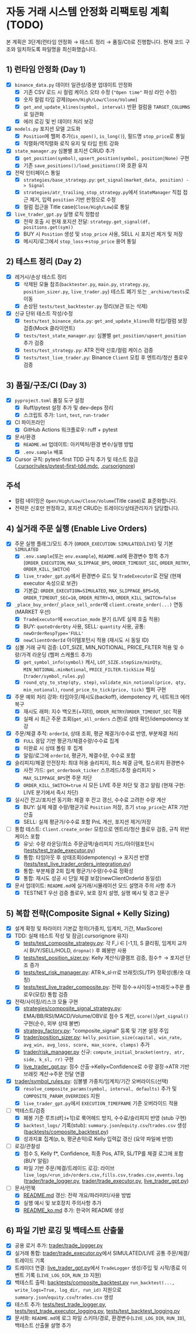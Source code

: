 # 자동 거래 시스템 안정화 리팩토링 계획 (TODO)

본 계획은 3단계(런타임 안정화 → 테스트 정리 → 품질/CI)로 진행합니다. 현재 코드 구조와 일치하도록 파일명을 최신화했습니다.

## 1) 런타임 안정화 (Day 1)

- [x] `binance_data.py` 데이터 일관성/증분 업데이트 안정화
    - [x] 기존 CSV 로드 시 컬럼 케이스 오타 수정 (`"Open time"` 파싱 라인 수정)
    - [x] 숫자 컬럼 타입 강제(`Open/High/Low/Close/Volume`)
    - [x] `get_and_update_klines(symbol, interval)` 반환 컬럼을 `TARGET_COLUMNS`로 일관화
    - [x] 에러 로깅 및 빈 데이터 처리 보강
- [x] `models.py` 포지션 모델 고도화
    - [x] `Position`에 헬퍼 추가(`is_open()`, `is_long()`), 필드명 `stop_price`로 통일
    - [x] 직렬화/역직렬화 로직 유지 및 타입 힌트 강화
- [x] `state_manager.py` 심볼별 포지션 CRUD 추가
    - [x] `get_position(symbol)`, `upsert_position(symbol, position|None)` 구현
    - [x] 기존 `save_positions()/load_positions()`와 호환 유지
- [x] 전략 인터페이스 통일
    - [x] `strategies/base_strategy.py`: `get_signal(market_data, position) -> Signal`
    - [x] `strategies/atr_trailing_stop_strategy.py`에서 `StateManager` 직접 접근 제거, 입력 `position` 기반 판정으로 수정
    - [x] 컬럼 접근을 Title case(`Close/High/Low`)로 통일
- [x] `live_trader_gpt.py` 실행 로직 정합성
    - [x] 전략 호출 시 현재 포지션 전달: `strategy.get_signal(df, positions.get(sym))`
    - [x] BUY 시 `Position` 생성 및 `stop_price` 사용, SELL 시 포지션 제거 및 저장
    - [x] 메시지/로그에서 `stop_loss`→`stop_price` 용어 통일

## 2) 테스트 정리 (Day 2)

- [x] 레거시/손상 테스트 정리
    - [x] 삭제된 모듈 참조(`backtester.py`, `main.py`, `strategy.py`, `position_sizer.py`, `live_trader.py`) 테스트 폐기 또는 `_archive/tests`로 이동
    - [x] 손상된 `tests/test_backtester.py` 정리(보관 또는 삭제)
- [x] 신규 단위 테스트 작성/수정
    - [x] `tests/test_binance_data.py`: `get_and_update_klines`와 타입/컬럼 보장 검증(Mock 클라이언트)
    - [x] `tests/test_state_manager.py`: 심볼별 `get_position/upsert_position` 추가 검증
    - [x] `tests/test_strategy.py`: ATR 전략 신호/컬럼 케이스 검증
    - [x] `tests/test_live_trader.py`: Binance `Client` 모킹 후 엔트리/청산 플로우 검증

## 3) 품질/구조/CI (Day 3)

- [x] `pyproject.toml` 품질 도구 설정
    - [x] Ruff/pytest 설정 추가 및 dev-deps 정리
    - [x] 스크립트 추가: `lint`, `test`, `run-trader`
- [x] CI 파이프라인
    - [x] GitHub Actions 워크플로우: ruff + pytest
- [x] 문서/환경
    - [x] `README.md` 업데이트: 아키텍처/환경 변수/실행 방법
    - [x] `.env.sample` 배포

- [x] Cursor 규칙: pytest-first TDD 규칙 추가 및 테스트 잠금 ([.cursor/rules/pytest-first-tdd.mdc](mdc:.cursor/rules/pytest-first-tdd.mdc), [.cursorignore](mdc:.cursorignore))

## 주석
- 컬럼 네이밍은 `Open/High/Low/Close/Volume`(Title case)로 표준화합니다.
- 전략은 신호만 판정하고, 포지션 CRUD는 트레이더/상태관리자가 담당합니다.

## 4) 실거래 주문 실행 (Enable Live Orders)

- [x] 주문 실행 플래그/모드 추가 (`ORDER_EXECUTION`: `SIMULATED`/`LIVE`) 및 기본 `SIMULATED`
    - [x] `.env.sample`(또는 `env.example`), `README.md`에 환경변수 항목 추가 (`ORDER_EXECUTION`, `MAX_SLIPPAGE_BPS`, `ORDER_TIMEOUT_SEC`, `ORDER_RETRY`, `ORDER_KILL_SWITCH`)
    - [x] `live_trader_gpt.py`에서 환경변수 로드 및 `TradeExecutor`로 전달 (현재 executor 속성으로 보관)
    - [x] 기본값: `ORDER_EXECUTION=SIMULATED`, `MAX_SLIPPAGE_BPS=50`, `ORDER_TIMEOUT_SEC=10`, `ORDER_RETRY=3`, `ORDER_KILL_SWITCH=false`
- [x] `_place_buy_order`/`_place_sell_order`에 `client.create_order(...)` 연동 (MARKET 우선)
    - [x] `TradeExecutor`에 `execution_mode` 분기 (LIVE 실제 호출 적용)
    - [x] BUY: `quoteOrderQty` 사용, SELL: `quantity` 사용, 공통: `newOrderRespType='FULL'`
    - [x] `newClientOrderId` 아이템포턴시 적용 (재시도 시 동일 ID)
- [x] 심볼 거래 규칙 검증: LOT_SIZE, MIN_NOTIONAL, PRICE_FILTER 적용 및 수량/가격 라운딩 (헬퍼 스캐폴드 추가)
    - [x] `get_symbol_info(symbol)` 캐시, `LOT_SIZE.stepSize/minQty`, `MIN_NOTIONAL.minNotional`, `PRICE_FILTER.tickSize` 파싱 (`trader/symbol_rules.py`)
    - [x] `round_qty_to_step(qty, step)`, `validate_min_notional(price, qty, min_notional)`, `round_price_to_tick(price, tick)` 헬퍼 구현
- [x] 주문 예외 처리 강화: 타임아웃/재시도(backoff), idempotency 키, 네트워크 에러 복구
    - [x] 재시도 래퍼: 지수 백오프(+지터), `ORDER_RETRY`/`ORDER_TIMEOUT_SEC` 적용
    - [x] 실패 시 최근 주문 조회(`get_all_orders` 스캔)로 상태 확인/idempotency 보강
- [x] 주문/체결 추적: `orderId`, 상태 조회, 평균 체결가/수수료 반영, 부분체결 처리
    - [x] `FULL` 응답 기반 평균가/체결수량/수수료 집계
    - [x] 미완료 시 상태 폴링 후 집계
    - [x] 알림/로그에 `orderId`, 평균가, 체결수량, 수수료 포함
- [x] 슬리피지/체결 안전장치: 최대 허용 슬리피지, 최소 체결 금액, 킬스위치 환경변수
    - [x] 사전 가드: `get_orderbook_ticker` 스프레드/추정 슬리피지 > `MAX_SLIPPAGE_BPS`면 주문 차단
    - [x] `ORDER_KILL_SWITCH=true` 시 모든 LIVE 주문 차단 및 경고 알림 (현재 구현: LIVE 분기에서 즉시 차단)
- [x] 실시간 잔고/포지션 동기화: 체결 후 잔고 갱신, 수수료 고려한 수량 계산
    - [x] BUY: 실제 체결 수량/평균가로 `Position` 저장, 초기 `stop_price`는 ATR 기반 산출
    - [x] SELL: 실제 평균가/수수료 포함 PnL 계산, 포지션 제거/저장
- [ ] 통합 테스트: `Client.create_order` 모킹으로 엔트리/청산 플로우 검증, 규칙 위반 케이스 포함
    - [x] 유닛: 수량 라운딩/최소 주문금액/슬리피지 가드/아이템포턴시 ([tests/test_trade_executor.py](mdc:tests/test_trade_executor.py))
    - [x] 통합: 타임아웃 후 상태조회(idempotency) → 포지션 반영 ([tests/test_live_trader_orders_integration.py](mdc:tests/test_live_trader_orders_integration.py))
    - [x] 통합: 부분체결 2회 집계 평균가/수량/수수료 정확성
    - [x] 통합: 재시도 성공 시 단일 체결 보장(newClientOrderId 동일성)
- [x] 문서 업데이트: `README.md`에 실거래/시뮬레이션 모드 설명과 주의 사항 추가
    - [x] TESTNET 우선 검증 플로우, 보호 장치 설명, 실행 예시 및 경고 문구

## 5) 복합 전략(Composite Signal + Kelly Sizing)

- [x] 설계 확정 및 파라미터 기본값 정의(가중치, 임계치, 기간, MaxScore)
- [x] TDD: 실패 테스트 작성 및 잠금(.cursorignore 유지)
    - [x] [tests/test_composite_strategy.py](mdc:tests/test_composite_strategy.py): 각 F_i ∈ [-1,1], S 클리핑, 임계치 교차 시 BUY/SELL/HOLD, `dropna()` 후 폐봉만 사용
    - [x] [tests/test_position_sizer.py](mdc:tests/test_position_sizer.py): Kelly 계산식/클램프 검증, 점수↑ → 포지션 단조 증가
    - [x] [tests/test_risk_manager.py](mdc:tests/test_risk_manager.py): ATR·k_sl·rr로 브래킷(SL/TP) 정확성(롱/숏 대칭)
    - [x] [tests/test_live_trader_composite.py](mdc:tests/test_live_trader_composite.py): 전략 점수→사이징→브래킷→주문 플로우(모킹) 통합 검증
- [x] 전략/사이징/리스크 모듈 구현
    - [x] [strategies/composite_signal_strategy.py](mdc:strategies/composite_signal_strategy.py): EMA/BB/RSI/MACD/Volume/OBV로 점수 S 계산, `score()`/`get_signal()` 구현(순수, 외부 상태 불변)
    - [x] [strategy_factory.py](mdc:strategy_factory.py): "composite_signal" 등록 및 기본 설정 주입
    - [x] [trader/position_sizer.py](mdc:trader/position_sizer.py): `kelly_position_size(capital, win_rate, avg_win, avg_loss, score, max_score, clamps)` 추가
    - [x] [trader/risk_manager.py](mdc:trader/risk_manager.py) 신규: `compute_initial_bracket(entry, atr, side, k_sl, rr)` 구현
    - [x] [live_trader_gpt.py](mdc:live_trader_gpt.py): 점수 산출→Kelly×Confidence로 수량 결정→ATR 기반 브래킷 계산→주문 전달 연결
- [x] [trader/symbol_rules.py](mdc:trader/symbol_rules.py): 심볼별 가중치/임계치/기간 오버라이드(선택)
    - [x] `resolve_composite_params(symbol, interval, defaults)` 추가 및 `COMPOSITE_PARAM_OVERRIDES` 지원
    - [x] `live_trader_gpt.py`에서 `EXECUTION_TIMEFRAME` 기준 오버라이드 적용
- [ ] 백테스트/검증
    - [x] 폐봉 기준 루프(df[:i+1])로 룩어헤드 방지, 수수료/슬리피지 반영 (stub 구현)
    - [x] `backtest_logs/` 기록(stub): `summary.json`/`equity.csv`/`trades.csv` 생성 ([backtests/composite_backtest.py](mdc:backtests/composite_backtest.py))
    - [x] 성과지표 집계(p, b, 평균손익)로 Kelly 입력값 갱신 (요약 파일에 반영)
- [ ] 로깅/관찰성
    - [x] 점수 S, Kelly f*, Confidence, 최종 Pos, ATR, SL/TP를 체결 로그에 포함 (BUY 알림)
    - [x] 파일 기반 주문/체결/트레이드 로깅: 라이브 `live_logs/<run_id>/orders.csv,fills.csv,trades.csv,events.log` ([trader/trade_logger.py](mdc:trader/trade_logger.py), [trader/trade_executor.py](mdc:trader/trade_executor.py), [live_trader_gpt.py](mdc:live_trader_gpt.py))
- [ ] 문서/런북
    - [x] [README.md](mdc:README.md) 갱신: 전략 개요/파라미터/사용 방법
    - [x] 실행 예시 및 보호장치 주의사항 추가
    - [x] [README_ko.md](mdc:README_ko.md) 추가: 한국어 README 생성

## 6) 파일 기반 로깅 및 백테스트 산출물

- [x] 공용 로거 추가: [trader/trade_logger.py](mdc:trader/trade_logger.py)
- [x] 실거래 통합: [trader/trade_executor.py](mdc:trader/trade_executor.py)에서 SIMULATED/LIVE 공통 주문/체결/트레이드 기록
- [x] 트레이더 연결: [live_trader_gpt.py](mdc:live_trader_gpt.py)에서 `TradeLogger` 생성/주입 및 시작/종료 이벤트 기록 (`LIVE_LOG_DIR`, `RUN_ID` 지원)
- [x] 백테스트 출력: [backtests/composite_backtest.py](mdc:backtests/composite_backtest.py) `run_backtest(..., write_logs=True, log_dir, run_id)` 지원으로 `summary.json`/`equity.csv`/`trades.csv` 생성
- [x] 테스트 추가: [tests/test_trade_logger.py](mdc:tests/test_trade_logger.py), [tests/test_trade_executor_logging.py](mdc:tests/test_trade_executor_logging.py), [tests/test_backtest_logging.py](mdc:tests/test_backtest_logging.py)
- [x] 문서화: `README.md`에 로그 파일 스키마/경로, 환경변수(`LIVE_LOG_DIR`, `RUN_ID`), 백테스트 산출물 설명 추가
